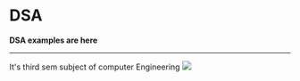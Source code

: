 # DSA
<b>DSA examples are here</b>
<hr>
It's third sem subject of computer Engineering
<img src="https://encrypted-tbn0.gstatic.com/images?q=tbn:ANd9GcR9Oe0GfkAejT52J5bQwoyDXej6zv_iH3Z82H3Jdx-XCw&s">
